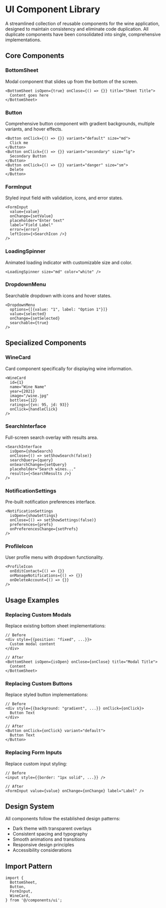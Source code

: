 # UI Component Library

A streamlined collection of reusable components for the wine application, designed to maintain consistency and eliminate code duplication. All duplicate components have been consolidated into single, comprehensive implementations.

## Core Components

### BottomSheet
Modal component that slides up from the bottom of the screen.
```tsx
<BottomSheet isOpen={true} onClose={() => {}} title="Sheet Title">
  Content goes here
</BottomSheet>
```

### Button
Comprehensive button component with gradient backgrounds, multiple variants, and hover effects.
```tsx
<Button onClick={() => {}} variant="default" size="md">
  Click me
</Button>
<Button onClick={() => {}} variant="secondary" size="lg">
  Secondary Button
</Button>
<Button onClick={() => {}} variant="danger" size="sm">
  Delete
</Button>
```

### FormInput
Styled input field with validation, icons, and error states.
```tsx
<FormInput
  value={value}
  onChange={setValue}
  placeholder="Enter text"
  label="Field Label"
  error={error}
  leftIcon={<SearchIcon />}
/>
```

### LoadingSpinner
Animated loading indicator with customizable size and color.
```tsx
<LoadingSpinner size="md" color="white" />
```

### DropdownMenu
Searchable dropdown with icons and hover states.
```tsx
<DropdownMenu
  options={[{value: "1", label: "Option 1"}]}
  value={selected}
  onChange={setSelected}
  searchable={true}
/>
```

## Specialized Components

### WineCard
Card component specifically for displaying wine information.
```tsx
<WineCard
  id={1}
  name="Wine Name"
  year={2021}
  image="/wine.jpg"
  bottles={12}
  ratings={{vn: 95, jd: 93}}
  onClick={handleClick}
/>
```

### SearchInterface
Full-screen search overlay with results area.
```tsx
<SearchInterface
  isOpen={showSearch}
  onClose={() => setShowSearch(false)}
  searchQuery={query}
  onSearchChange={setQuery}
  placeholder="Search wines..."
  results={<SearchResults />}
/>
```

### NotificationSettings
Pre-built notification preferences interface.
```tsx
<NotificationSettings
  isOpen={showSettings}
  onClose={() => setShowSettings(false)}
  preferences={prefs}
  onPreferencesChange={setPrefs}
/>
```

### ProfileIcon
User profile menu with dropdown functionality.
```tsx
<ProfileIcon
  onEditContact={() => {}}
  onManageNotifications={() => {}}
  onDeleteAccount={() => {}}
/>
```

## Usage Examples

### Replacing Custom Modals
Replace existing bottom sheet implementations:
```tsx
// Before
<div style={{position: "fixed", ...}}>
  Custom modal content
</div>

// After
<BottomSheet isOpen={isOpen} onClose={onClose} title="Modal Title">
  Content
</BottomSheet>
```

### Replacing Custom Buttons
Replace styled button implementations:
```tsx
// Before
<div style={{background: "gradient", ...}} onClick={onClick}>
  Button Text
</div>

// After
<Button onClick={onClick} variant="default">
  Button Text
</Button>
```

### Replacing Form Inputs
Replace custom input styling:
```tsx
// Before
<input style={{border: "1px solid", ...}} />

// After
<FormInput value={value} onChange={onChange} label="Label" />
```

## Design System

All components follow the established design patterns:
- Dark theme with transparent overlays
- Consistent spacing and typography
- Smooth animations and transitions
- Responsive design principles
- Accessibility considerations

## Import Pattern

```tsx
import { 
  BottomSheet, 
  Button, 
  FormInput,
  WineCard,
} from '@/components/ui';
```
